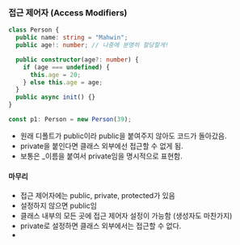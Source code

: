 ### 접근 제어자 (Access Modifiers)

```ts
class Person {
  public name: string = "Mahwin";
  public age!: number; // 나중에 분명히 할당할게!

  public constructor(age?: number) {
    if (age === undefined) {
      this.age = 20;
    } else this.age = age;
  }
  public async init() {}
}

const p1: Person = new Person(39);
```

- 원래 디폴트가 public이라 public을 붙여주지 않아도 코드가 돌아갔음.
- private을 붙인다면 클래스 외부에선 접근할 수 없게 됨.
- 보통은 \_이름을 붙여서 private임을 명시적으로 표현함.

#### 마무리

- 접근 제어자에는 public, private, protected가 있음
- 설정하지 않으면 public임
- 클래스 내부의 모든 곳에 접근 제어자 설정이 가능함 (생성자도 마찬가지)
- private로 설정하면 클래스 외부에서는 접근할 수 없다.
-
